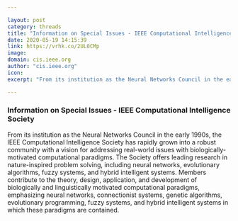 ```yaml
---

layout: post
category: threads
title: "Information on Special Issues - IEEE Computational Intelligence Society"
date: 2020-05-19 14:15:39
link: https://vrhk.co/2UL0CMp
image: 
domain: cis.ieee.org
author: "cis.ieee.org"
icon: 
excerpt: "From its institution as the Neural Networks Council in the early 1990s, the IEEE Computational Intelligence Society has rapidly grown into a robust community with a vision for addressing real-world issues with biologically-motivated computational paradigms. The Society offers leading research in nature-inspired problem solving, including neural networks, evolutionary algorithms, fuzzy systems, and hybrid intelligent systems. Members contribute to the theory, design, application, and development of biologically and linguistically motivated computational paradigms, emphasizing neural networks, connectionist systems, genetic algorithms, evolutionary programming, fuzzy systems, and hybrid intelligent systems in which these paradigms are contained."

---
```


### Information on Special Issues - IEEE Computational Intelligence Society

From its institution as the Neural Networks Council in the early 1990s, the IEEE Computational Intelligence Society has rapidly grown into a robust community with a vision for addressing real-world issues with biologically-motivated computational paradigms. The Society offers leading research in nature-inspired problem solving, including neural networks, evolutionary algorithms, fuzzy systems, and hybrid intelligent systems. Members contribute to the theory, design, application, and development of biologically and linguistically motivated computational paradigms, emphasizing neural networks, connectionist systems, genetic algorithms, evolutionary programming, fuzzy systems, and hybrid intelligent systems in which these paradigms are contained.